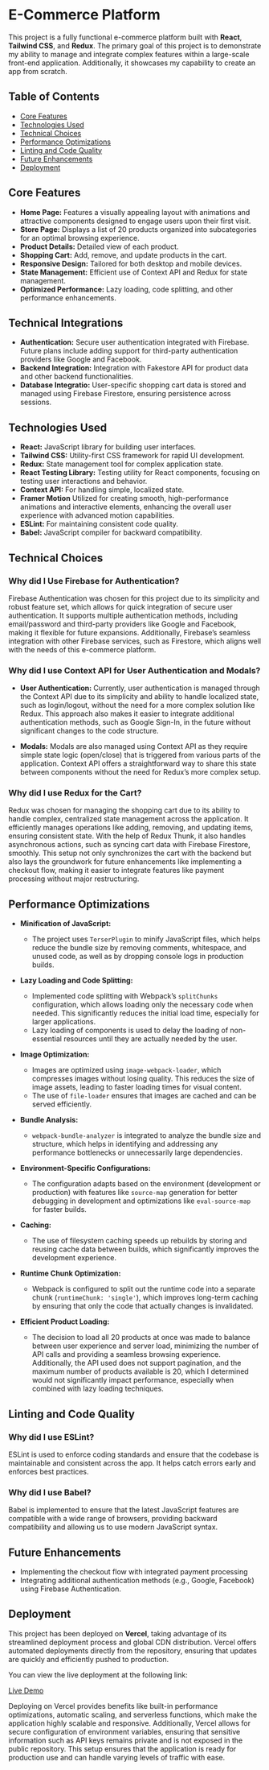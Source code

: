 # E-Commerce Platform

This project is a fully functional e-commerce platform built with **React**, **Tailwind CSS**, and **Redux**. The primary goal of this project is to demonstrate my ability to manage and integrate complex features within a large-scale front-end application. Additionally, it showcases my capability to create an app from scratch.

## Table of Contents

- [Core Features](#features)
- [Technologies Used](#technologies-used)
- [Technical Choices](#technical-choices)
- [Performance Optimizations](#performance-optimizations)
- [Linting and Code Quality](#linting-and-code-quality)
- [Future Enhancements](#future-enhancements)
- [Deployment](#deployment)

## Core Features

- **Home Page:** Features a visually appealing layout with animations and attractive components designed to engage users upon their first visit.
- **Store Page:** Displays a list of 20 products organized into subcategories for an optimal browsing experience.
- **Product Details:** Detailed view of each product.
- **Shopping Cart:** Add, remove, and update products in the cart.
- **Responsive Design:** Tailored for both desktop and mobile devices.
- **State Management:** Efficient use of Context API and Redux for state management.
- **Optimized Performance:** Lazy loading, code splitting, and other performance enhancements.

## Technical Integrations

- **Authentication:** Secure user authentication integrated with Firebase. Future plans include adding support for third-party authentication providers like Google and Facebook.
- **Backend Integration:** Integration with Fakestore API for product data and other backend functionalities.
- **Database Integratio:** User-specific shopping cart data is stored and managed using Firebase Firestore, ensuring persistence across sessions.

## Technologies Used

- **React:** JavaScript library for building user interfaces.
- **Tailwind CSS:** Utility-first CSS framework for rapid UI development.
- **Redux:** State management tool for complex application state.
- **React Testing Library:** Testing utility for React components, focusing on testing user interactions and behavior.
- **Context API:** For handling simple, localized state.
- **Framer Motion** Utilized for creating smooth, high-performance animations and interactive elements, enhancing the overall user experience with advanced motion capabilities.
- **ESLint:** For maintaining consistent code quality.
- **Babel:** JavaScript compiler for backward compatibility.

## Technical Choices

### Why did I Use Firebase for Authentication?

Firebase Authentication was chosen for this project due to its simplicity and robust feature set, which allows for quick integration of secure user authentication. It supports multiple authentication methods, including email/password and third-party providers like Google and Facebook, making it flexible for future expansions. Additionally, Firebase’s seamless integration with other Firebase services, such as Firestore, which aligns well with the needs of this e-commerce platform.

### Why did I use Context API for User Authentication and Modals?

- **User Authentication:** Currently, user authentication is managed through the Context API due to its simplicity and ability to handle localized state, such as login/logout, without the need for a more complex solution like Redux. This approach also makes it easier to integrate additional authentication methods, such as Google Sign-In, in the future without significant changes to the code structure.

- **Modals:** Modals are also managed using Context API as they require simple state logic (open/close) that is triggered from various parts of the application. Context API offers a straightforward way to share this state between components without the need for Redux’s more complex setup.

### Why did I use Redux for the Cart?

Redux was chosen for managing the shopping cart due to its ability to handle complex, centralized state management across the application. It efficiently manages operations like adding, removing, and updating items, ensuring consistent state. With the help of Redux Thunk, it also handles asynchronous actions, such as syncing cart data with Firebase Firestore, smoothly. This setup not only synchronizes the cart with the backend but also lays the groundwork for future enhancements like implementing a checkout flow, making it easier to integrate features like payment processing without major restructuring.

## Performance Optimizations

- **Minification of JavaScript:**

  - The project uses `TerserPlugin` to minify JavaScript files, which helps reduce the bundle size by removing comments, whitespace, and unused code, as well as by dropping console logs in production builds.

- **Lazy Loading and Code Splitting:**

  - Implemented code splitting with Webpack’s `splitChunks` configuration, which allows loading only the necessary code when needed. This significantly reduces the initial load time, especially for larger applications.
  - Lazy loading of components is used to delay the loading of non-essential resources until they are actually needed by the user.

- **Image Optimization:**

  - Images are optimized using `image-webpack-loader`, which compresses images without losing quality. This reduces the size of image assets, leading to faster loading times for visual content.
  - The use of `file-loader` ensures that images are cached and can be served efficiently.

- **Bundle Analysis:**

  - `webpack-bundle-analyzer` is integrated to analyze the bundle size and structure, which helps in identifying and addressing any performance bottlenecks or unnecessarily large dependencies.

- **Environment-Specific Configurations:**

  - The configuration adapts based on the environment (development or production) with features like `source-map` generation for better debugging in development and optimizations like `eval-source-map` for faster builds.

- **Caching:**

  - The use of filesystem caching speeds up rebuilds by storing and reusing cache data between builds, which significantly improves the development experience.

- **Runtime Chunk Optimization:**

  - Webpack is configured to split out the runtime code into a separate chunk (`runtimeChunk: 'single'`), which improves long-term caching by ensuring that only the code that actually changes is invalidated.

- **Efficient Product Loading:**

  - The decision to load all 20 products at once was made to balance between user experience and server load, minimizing the number of API calls and providing a seamless browsing experience. Additionally, the API used does not support pagination, and the maximum number of products available is 20, which I determined would not significantly impact performance, especially when combined with lazy loading techniques.

## Linting and Code Quality

### Why did I use ESLint?

ESLint is used to enforce coding standards and ensure that the codebase is maintainable and consistent across the app. It helps catch errors early and enforces best practices.

### Why did I use Babel?

Babel is implemented to ensure that the latest JavaScript features are compatible with a wide range of browsers, providing backward compatibility and allowing us to use modern JavaScript syntax.

## Future Enhancements

- Implementing the checkout flow with integrated payment processing
- Integrating additional authentication methods (e.g., Google, Facebook) using Firebase Authentication.

## Deployment

This project has been deployed on **Vercel**, taking advantage of its streamlined deployment process and global CDN distribution. Vercel offers automated deployments directly from the repository, ensuring that updates are quickly and efficiently pushed to production.

You can view the live deployment at the following link:

[Live Demo](https://tina-shop.vercel.app/)

Deploying on Vercel provides benefits like built-in performance optimizations, automatic scaling, and serverless functions, which make the application highly scalable and responsive. Additionally, Vercel allows for secure configuration of environment variables, ensuring that sensitive information such as API keys remains private and is not exposed in the public repository. This setup ensures that the application is ready for production use and can handle varying levels of traffic with ease.
